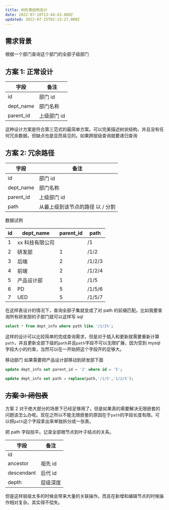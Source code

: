 ```yaml
---
title: 树形表结构设计
date: 2022-07-10T13:44:43.000Z
updated: 2022-07-25T02:13:27.000Z
---
```

  
## 需求背景

根据一个部门查询这个部门的全部子级部门

## 方案 1: 正常设计

| 字段      | 备注        |
| --------- | ----------- |
| id        | 部门 id     |
| dept_name | 部门名称    |
| parent_id | 上级部门 id |

这种设计方案是符合第三范式的最简单方案。可以完美描述树状结构，并且没有任何冗余数据。但缺点也是显而易见的。如果跨层级查询就要递归查询

## 方案 2: 冗余路径

| 字段      | 备注                             |
| --------- | -------------------------------- |
| id        | 部门 id                          |
| dept_name | 部门名称                         |
| parent_id | 上级部门 id                      |
| path      | 从最上级到该节点的路径 以 / 分割 |

数据试例

| id  | dept_name       | parent_id | path   |
| --- | --------------- | --------- | ------ |
| 1   | xx 科技有限公司 |           | /1     |
| 2   | 研发部          | 1         | /1/2   |
| 3   | 后端            | 2         | /1/2/3 |
| 4   | 前端            | 2         | /1/2/4 |
| 5   | 产品设计部      | 1         | /1/5   |
| 6   | PD              | 5         | /1/5/6 |
| 7   | UED             | 5         | /1/5/7 |

在这样表设计的情况下，查询全部子集就变成了对 path 的前缀匹配。比如我要查询所有研发部的子部门就可以这样写 sql

```sql
select * from dept_info where path like '/1/2%';
```

这样的设计可以比较简单的完成查询需求，但是对于插入和更新就需要重新计算`path`，并且更新全部下级的`path`并且`path`字段不可以无限扩展，因为受到 mysql 字段大小的约束，当然可以在一开始把这个字段开的足够大。

移动部门
如果需要把产品设计部移动到研发部下面

```sql
update dept_info set parent_id = '2' where id = '5';

update dept_info set path = replace(path,'/1/5','1/2/5');
```

## ~~方案 3: 闭包表~~

方案 2 对于绝大部分的场景下已经足够用了。但是如果真的需要解决无限嵌套的问题该怎么办呢。现在之所以不能无限嵌套的原因在于`path`的字段长度有限。可以把`path`这个字段拿出来单独拆分成一张表。

把 path 字段拍平。记录全部根节点到叶子结点的关系。

| 字段       | 备注     |
| ---------- | -------- |
| id         |          |
| ancestor   | 祖先 id  |
| descendant | 后代 id  |
| depth      | 层级深度 |

但是这样层级太多的时候会带来大量的关联操作。而且在新增和编辑节点的时候操作相对复杂。其实得不偿失。